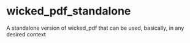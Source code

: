 wicked_pdf_standalone
=====================

A standalone version of wicked_pdf that can be used, basically, in any desired context